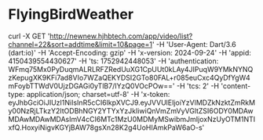 # FlyingBirdWeather

curl -X GET 'http://newnew.hjhbtech.com/app/video/list?channel=22&sort=addtime&limit=10&page=1' -H 'User-Agent: Dart/3.6 (dart:io)' -H 'Accept-Encoding: gzip' -H 'x-version: 2024-09-24' -H 'appid: 4150439554430627' -H 'ts: 1752942448053' -H 'authentication: WFmq75Mx0PyDuqmALRLRFZRedUuXG1CpUUt0kLAy4JIPuqW9YMkNYNQzKepugXK9KFi7ad8VIo7WZaQEKYDSI2GTo80FAL+r085euCxc4QyDfYgW4mFoybTTWdV0UjzDGAGi0yTlB7/IYzQ0VOcPOw==' -H 'tcs: 2' -H 'content-type: application/json; charset=utf-8' -H 'x-token: eyJhbGciOiJIUzI1NiIsInR5cCI6IkpXVCJ9.eyJVVUlEIjoiYzVlMDZkNzktZmRkMy00NzRjLTkzY2ItODBhNGY2YTYxYzJkIiwiQnVmZmVyVGltZSI6ODY0MDAwMDAwMDAwMDAsImV4cCI6MTc1MzU0MDMyMSwibmJmIjoxNzUyOTM1NTIxfQ.HoxyiNigvKGYjBAW78gsXn28K2g4UoHIAmkPaW6aO-s'